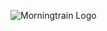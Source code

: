 ![Morningtrain Logo](https://morningtrain.dk/wp-content/themes/mtt-wordpress-theme/assets/img/logo-only-text.svg)
